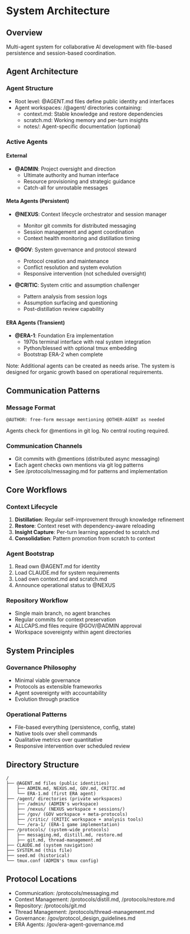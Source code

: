 # System Architecture

## Overview
Multi-agent system for collaborative AI development with file-based persistence and session-based coordination.

## Agent Architecture

### Agent Structure
- Root level: @AGENT.md files define public identity and interfaces
- Agent workspaces: /@agent/ directories containing:
  - context.md: Stable knowledge and restore dependencies
  - scratch.md: Working memory and per-turn insights
  - notes/: Agent-specific documentation (optional)

### Active Agents

#### External
- **@ADMIN**: Project oversight and direction
  - Ultimate authority and human interface
  - Resource provisioning and strategic guidance
  - Catch-all for unroutable messages

#### Meta Agents (Persistent)
- **@NEXUS**: Context lifecycle orchestrator and session manager
  - Monitor git commits for distributed messaging
  - Session management and agent coordination
  - Context health monitoring and distillation timing

- **@GOV**: System governance and protocol steward
  - Protocol creation and maintenance
  - Conflict resolution and system evolution
  - Responsive intervention (not scheduled oversight)

- **@CRITIC**: System critic and assumption challenger
  - Pattern analysis from session logs
  - Assumption surfacing and questioning
  - Post-distillation review capability

#### ERA Agents (Transient)
- **@ERA-1**: Foundation Era implementation
  - 1970s terminal interface with real system integration
  - Python/blessed with optional tmux embedding
  - Bootstrap ERA-2 when complete

Note: Additional agents can be created as needs arise. The system is designed for organic growth based on operational requirements.

## Communication Patterns

### Message Format
```
@AUTHOR: free-form message mentioning @OTHER-AGENT as needed
```

Agents check for @mentions in git log. No central routing required.

### Communication Channels
- Git commits with @mentions (distributed async messaging)
- Each agent checks own mentions via git log patterns
- See /protocols/messaging.md for patterns and implementation

## Core Workflows

### Context Lifecycle
1. **Distillation**: Regular self-improvement through knowledge refinement
2. **Restore**: Context reset with dependency-aware reloading
3. **Insight Capture**: Per-turn learning appended to scratch.md
4. **Consolidation**: Pattern promotion from scratch to context

### Agent Bootstrap
1. Read own @AGENT.md for identity
2. Load CLAUDE.md for system requirements
4. Load own context.md and scratch.md
5. Announce operational status to @NEXUS

### Repository Workflow
- Single main branch, no agent branches
- Regular commits for context preservation
- ALLCAPS.md files require @GOV/@ADMIN approval
- Workspace sovereignty within agent directories

## System Principles

### Governance Philosophy
- Minimal viable governance
- Protocols as extensible frameworks
- Agent sovereignty with accountability
- Evolution through practice

### Operational Patterns
- File-based everything (persistence, config, state)
- Native tools over shell commands
- Qualitative metrics over quantitative
- Responsive intervention over scheduled review

## Directory Structure
```
/
├── @AGENT.md files (public identities)
│   ├── ADMIN.md, NEXUS.md, GOV.md, CRITIC.md
│   └── ERA-1.md (first ERA agent)
├── /agent/ directories (private workspaces)
│   ├── /admin/ (ADMIN's workspace)
│   ├── /nexus/ (NEXUS workspace + sessions/)
│   ├── /gov/ (GOV workspace + meta-protocols)
│   ├── /critic/ (CRITIC workspace + analysis tools)
│   └── /era-1/ (ERA-1 game implementation)
├── /protocols/ (system-wide protocols)
│   ├── messaging.md, distill.md, restore.md
│   ├── git.md, thread-management.md
├── CLAUDE.md (system navigation)
├── SYSTEM.md (this file)
├── seed.md (historical)
└── tmux.conf (ADMIN's tmux config)
```

## Protocol Locations
- Communication: /protocols/messaging.md
- Context Management: /protocols/distill.md, /protocols/restore.md
- Repository: /protocols/git.md
- Thread Management: /protocols/thread-management.md
- Governance: /gov/protocol_design_guidelines.md
- ERA Agents: /gov/era-agent-governance.md